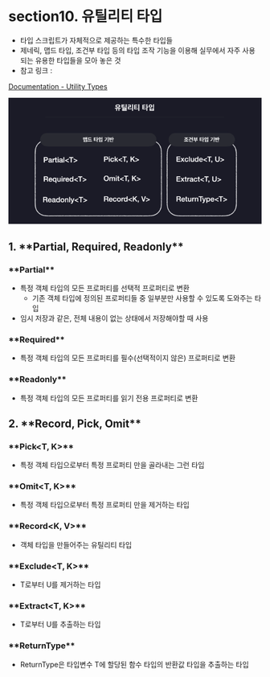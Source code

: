 # section10. 유틸리티 타입

- 타입 스크립트가 자체적으로 제공하는 특수한 타입들
- 제네릭, 맵드 타입, 조건부 타입 등의 타입 조작 기능을 이용해 실무에서 자주 사용되는 유용한 타입들을 모아 놓은 것
- 참고 링크 :

[Documentation - Utility Types](https://www.typescriptlang.org/docs/handbook/utility-types.html)

![section10-01.png](./img/section10-01.png)

## 1. \***\*Partial, Required, Readonly\*\***

### \***\*Partial<T>\*\***

- 특정 객체 타입의 모든 프로퍼티를 선택적 프로퍼티로 변환
  - 기존 객체 타입에 정의된 프로퍼티들 중 일부분만 사용할 수 있도록 도와주는 타입
- 임시 저장과 같은, 전체 내용이 없는 상태에서 저장해야할 때 사용

### \***\*Required<T>\*\***

- 특정 객체 타입의 모든 프로퍼티를 필수(선택적이지 않은) 프로퍼티로 변환

### \***\*Readonly<T>\*\***

- 특정 객체 타입의 모든 프로퍼티를 읽기 전용 프로퍼티로 변환

## 2. \***\*Record, Pick, Omit\*\***

### \***\*Pick<T, K>\*\***

- 특정 객체 타입으로부터 특정 프로퍼티 만을 골라내는 그런 타입

### \***\*Omit<T, K>\*\***

- 특정 객체 타입으로부터 특정 프로퍼티 만을 제거하는 타입

### \***\*Record<K, V>\*\***

- 객체 타입을 만들어주는 유틸리티 타입

### \***\*Exclude<T, K>\*\***

- T로부터 U를 제거하는 타입

### \***\*Extract<T, K>\*\***

- T로부터 U를 추출하는 타입

### \***\*ReturnType<T>\*\***

- ReturnType은 타입변수 T에 할당된 함수 타입의 반환값 타입을 추출하는 타입
